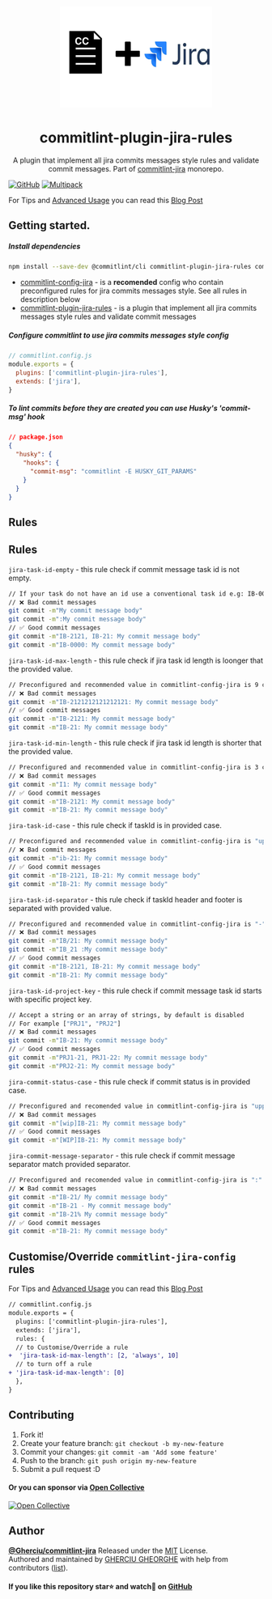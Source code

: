 <div align="center">
  <img width="300" height="200"
    src="https://raw.githubusercontent.com/Gherciu/commitlint-jira/master/logo.png">
  <h1>commitlint-plugin-jira-rules</h1>
  <p>A plugin that implement all jira commits messages style rules and validate commit messages. Part of <a href="https://github.com/Gherciu/commitlint-jira">commitlint-jira</a> monorepo.</p>
</div>

[![GitHub](https://img.shields.io/github/license/Gherciu/commitlint-jira)](https://github.com/Gherciu/commitlint-jira/blob/master/LICENSE)
[![Multipack](https://img.shields.io/badge/Generated%20from-Gherciu%2Fmultipack-green)](https://github.com/Gherciu/multipack)

For Tips and [Advanced Usage](https://javascript.plainenglish.io/how-to-write-correct-jira-commit-messages-d9910f332273) you can read this [Blog Post](https://javascript.plainenglish.io/how-to-write-correct-jira-commit-messages-d9910f332273)

## Getting started.

##### Install dependencies

```bash
npm install --save-dev @commitlint/cli commitlint-plugin-jira-rules commitlint-config-jira
```

- [commitlint-config-jira](https://github.com/Gherciu/commitlint-jira/tree/master/packages/commitlint-config-jira) - is a **recomended** config who contain preconfigured rules for jira commits messages style. See all rules in description below
- [commitlint-plugin-jira-rules](https://github.com/Gherciu/commitlint-jira/tree/master/packages/commitlint-plugin-jira-rules) - is a plugin that implement all jira commits messages style rules and validate commit messages

##### Configure commitlint to use jira commits messages style config

```js
// commitlint.config.js
module.exports = {
  plugins: ['commitlint-plugin-jira-rules'],
  extends: ['jira'],
}
```

##### To lint commits before they are created you can use Husky's 'commit-msg' hook

```json
// package.json
{
  "husky": {
    "hooks": {
      "commit-msg": "commitlint -E HUSKY_GIT_PARAMS"
    }
  }
}
```

## Rules

## Rules

`jira-task-id-empty` - this rule check if commit message task id is not empty.

```bash
// If your task do not have an id use a conventional task id e.g: IB-0000
// ❌ Bad commit messages
git commit -m"My commit message body"
git commit -m":My commit message body"
// ✅ Good commit messages
git commit -m"IB-2121, IB-21: My commit message body"
git commit -m"IB-0000: My commit message body"
```

`jira-task-id-max-length` - this rule check if jira task id length is loonger that the provided value.

```bash
// Preconfigured and recommended value in commitlint-config-jira is 9 chars
// ❌ Bad commit messages
git commit -m"IB-2121212121212121: My commit message body"
// ✅ Good commit messages
git commit -m"IB-2121: My commit message body"
git commit -m"IB-21: My commit message body"
```

`jira-task-id-min-length` - this rule check if jira task id length is shorter that the provided value.

```bash
// Preconfigured and recommended value in commitlint-config-jira is 3 chars
// ❌ Bad commit messages
git commit -m"I1: My commit message body"
// ✅ Good commit messages
git commit -m"IB-2121: My commit message body"
git commit -m"IB-21: My commit message body"
```

`jira-task-id-case` - this rule check if taskId is in provided case.

```bash
// Preconfigured and recommended value in commitlint-config-jira is "uppercase"
// ❌ Bad commit messages
git commit -m"ib-21: My commit message body"
// ✅ Good commit messages
git commit -m"IB-2121, IB-21: My commit message body"
git commit -m"IB-21: My commit message body"
```

`jira-task-id-separator` - this rule check if taskId header and footer is separated with provided value.

```bash
// Preconfigured and recommended value in commitlint-config-jira is "-"
// ❌ Bad commit messages
git commit -m"IB/21: My commit message body"
git commit -m"IB_21 :My commit message body"
// ✅ Good commit messages
git commit -m"IB-2121, IB-21: My commit message body"
git commit -m"IB-21: My commit message body"
```

`jira-task-id-project-key` - this rule check if commit message task id starts with specific project key.

```bash
// Accept a string or an array of strings, by default is disabled
// For example ["PRJ1", "PRJ2"]
// ❌ Bad commit messages
git commit -m"IB-21: My commit message body"
// ✅ Good commit messages
git commit -m"PRJ1-21, PRJ1-22: My commit message body"
git commit -m"PRJ2-21: My commit message body"
```

`jira-commit-status-case` - this rule check if commit status is in provided case.

```bash
// Preconfigured and recomended value in commitlint-config-jira is "uppercase"
// ❌ Bad commit messages
git commit -m"[wip]IB-21: My commit message body"
// ✅ Good commit messages
git commit -m"[WIP]IB-21: My commit message body"
```

`jira-commit-message-separator` - this rule check if commit message separator match provided separator.

```bash
// Preconfigured and recomended value in commitlint-config-jira is ":"
// ❌ Bad commit messages
git commit -m"IB-21/ My commit message body"
git commit -m"IB-21 - My commit message body"
git commit -m"IB-21% My commit message body"
// ✅ Good commit messages
git commit -m"IB-21: My commit message body"
```

## Customise/Override `commitlint-jira-config` rules

For Tips and [Advanced Usage](https://javascript.plainenglish.io/how-to-write-correct-jira-commit-messages-d9910f332273) you can read this [Blog Post](https://javascript.plainenglish.io/how-to-write-correct-jira-commit-messages-d9910f332273)

```diff
// commitlint.config.js
module.exports = {
  plugins: ['commitlint-plugin-jira-rules'],
  extends: ['jira'],
  rules: {
  // to Customise/Override a rule
+  'jira-task-id-max-length': [2, 'always', 10]
  // to turn off a rule
+ 'jira-task-id-max-length': [0]
  },
}
```

## Contributing

1. Fork it!
2. Create your feature branch: `git checkout -b my-new-feature`
3. Commit your changes: `git commit -am 'Add some feature'`
4. Push to the branch: `git push origin my-new-feature`
5. Submit a pull request :D

#### Or you can sponsor via [Open Collective](https://opencollective.com/gherciu-gheorghe/)

[![Open Collective](https://opencollective.com/gherciu-gheorghe/tiers/sponsor.svg?avatarHeight=60)](https://opencollective.com/gherciu-gheorghe/)

## Author

**[@Gherciu/commitlint-jira](https://github.com/Gherciu/commitlint-jira)** Released under the [MIT](https://github.com/Gherciu/commitlint-jira/blob/master/LICENSE) License.<br>
Authored and maintained by [GHERCIU GHEORGHE](https://github.com/Gherciu) with help from contributors ([list](https://github.com/Gherciu/commitlint-jira/contributors)).

#### If you like this repository star⭐ and watch👀 on [GitHub](https://github.com/Gherciu/commitlint-jira)
